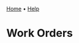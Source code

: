[Home](https://cityssm.github.io/sunrise-cms/)
•
[Help](https://cityssm.github.io/sunrise-cms/docs/)

# Work Orders
